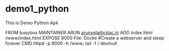 # demo1_python
This Is Demo Python Apk

FROM busybox
MAINTAINER ARUN <arunvela@cdac.in>
ADD index.html /www/index.html
EXPOSE 8000
File: Docke
#Create a webserver and sleep forever
CMD httpd -p 8000 -h /www; tail -f / dev/null
